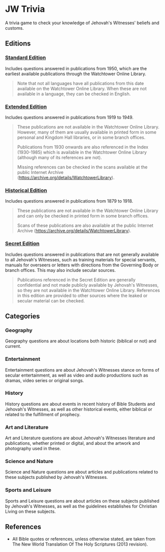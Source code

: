 # JW Trivia

A trivia game to check your knowledge of Jehovah's Witnesses' beliefs and customs.

## Editions

### [Standard Edition](standard-edition/README.md)

Includes questions answered in publications from 1950, which are the earliest available publications through the Watchtower Online Library.

> Note that not all languages have all publications from this date available on the Watchtower Online Library. When these are not available in a language, they can be checked in English.

### [Extended Edition](extended-edition/README.md)

Includes questions answered in publications from 1919 to 1949.

> These publications are not available in the Watchtower Online Library. However, many of them are usually available in printed form in some personal and Kingdom Hall libraries, or in some branch offices.
>  
> Publications from 1930 onwards are also referenced in the Index (1930-1985) which is available in the Watchtower Online Library (although many of its references are not).
>  
> Missing references can be checked in the scans available at the public Internet Archive (https://archive.org/details/WatchtowerLibrary).

### [Historical Edition](historical-edition/README.md)

Includes questions answered in publications from 1879 to 1918.

> These publications are not available in the Watchtower Online Library and can only be checked in printed form in some branch offices.
>  
> Scans of these publications are also available at the public Internet Archive (https://archive.org/details/WatchtowerLibrary).

### [Secret Edition](secret-edition/README.md)

Includes questions answered in publications that are not generally available to all Jehovah's Witnesses, such as training materials for special servants, manuals for overseers or letters with directions from the Governing Body or branch offices. This may also include secular sources.

> Publications referenced in the Secret Edition are generally confidential and not made publicly available by Jehovah's Witnesses, so they are not available in the Watchtower Online Library. References in this edition are provided to other sources where the leaked or secular material can be checked.

## Categories

### Geography
  
Geography questions are about locations both historic (biblical or not) and current.

### Entertainment

Entertainment questions are about Jehovah's Witnesses stance on forms of secular entertainment, as well as video and audio productions such as dramas, video series or original songs.

### History

History questions are about events in recent history of Bible Students and Jehovah's Witnesses, as well as other historical events, either biblical or related to the fulfillment of prophecy.

### Art and Literature

Art and Literature questions are about Jehovah's Witnesses literature and publications, whether printed or digital, and about the artwork and photography used in these.

### Science and Nature

Science and Nature questions are about articles and publications related to these subjects published by Jehovah's Witnesses.

### Sports and Leisure

Sports and Leisure questions are about articles on these subjects published by Jehovah's Witnesses, as well as the guidelines establishes for Christian Living on these subjects.

## References

- All Bible quotes or references, unless otherwise stated, are taken from The New World Translation Of The Holy Scriptures (2013 revision).
